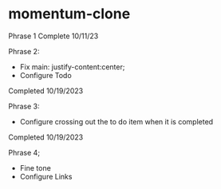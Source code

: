 # momentum-clone
 
Phrase 1 Complete 10/11/23

Phrase 2:
- Fix main: justify-content:center;
- Configure Todo

Completed 10/19/2023

Phrase 3: 
- Configure crossing out the to do item when it is completed

Completed 10/19/2023

Phrase 4;
- Fine tone
- Configure Links